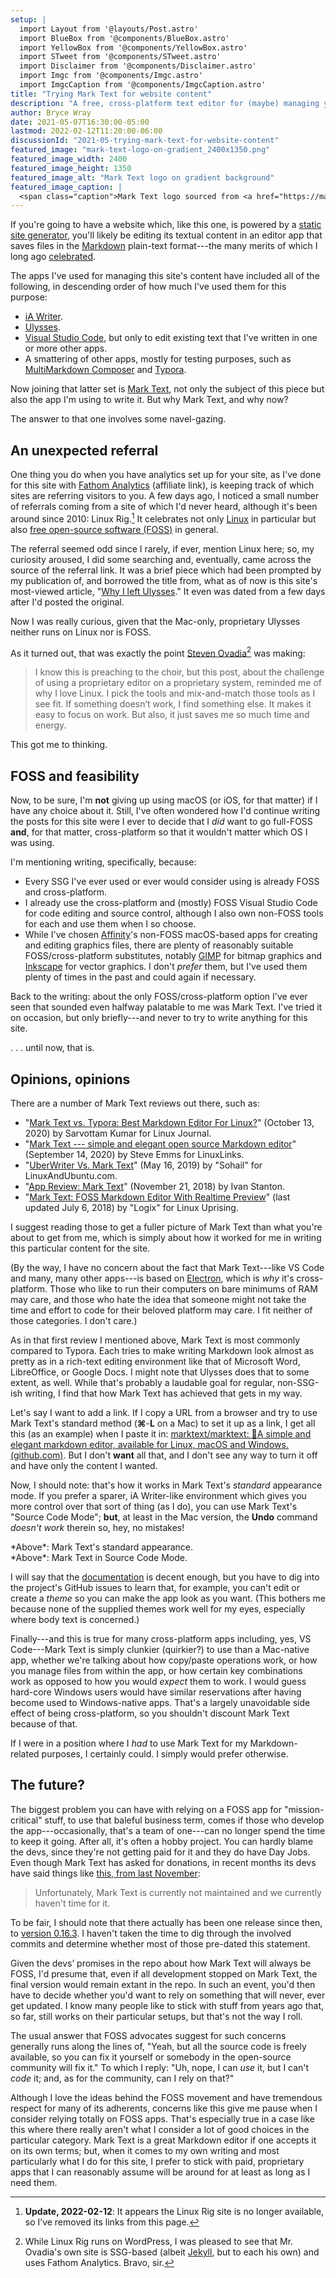 ```yaml
---
setup: |
  import Layout from '@layouts/Post.astro'
  import BlueBox from '@components/BlueBox.astro'
  import YellowBox from '@components/YellowBox.astro'
  import STweet from '@components/STweet.astro'
  import Disclaimer from '@components/Disclaimer.astro'
  import Imgc from '@components/Imgc.astro'
  import ImgcCaption from '@components/ImgcCaption.astro'
title: "Trying Mark Text for website content"
description: "A free, cross-platform text editor for (maybe) managing your site’s content."
author: Bryce Wray
date: 2021-05-07T16:30:00-05:00
lastmod: 2022-02-12T11:20:00-06:00
discussionId: "2021-05-trying-mark-text-for-website-content"
featured_image: "mark-text-logo-on-gradient_2400x1350.png"
featured_image_width: 2400
featured_image_height: 1350
featured_image_alt: "Mark Text logo on gradient background"
featured_image_caption: |
  <span class="caption">Mark Text logo sourced from <a href="https://marktext.app/">Mark Text website</a></span>
---
```


If you're going to have a website which, like this one, is powered by a [static site generator](https://jamstack.org/generators), you'll likely be editing its textual content in an editor app that saves files in the [Markdown](https://daringfireball.net/projects/markdown) plain-text format---the many merits of which I long ago [celebrated](/posts/2019/03/mark-it-down/).

The apps I've used for managing this site's content have included all of the following, in descending order of how much I've used them for this purpose:

- [iA Writer](https://ia.net/writer).
- [Ulysses](https://ulysses.app).
- [Visual Studio Code](https://code.visualstudio.com), but only to edit existing text that I've written in one or more other apps.
- A smattering of other apps, mostly for testing purposes, such as [MultiMarkdown Composer](https://multimarkdown.com) and [Typora](https://typora.io).

Now joining that latter set is [Mark Text](https://github.com/marktext/marktext), not only the subject of this piece but also the app I'm using to write it. But why Mark Text, and why now?

The answer to that one involves some navel-gazing.

## An unexpected referral

One thing you do when you have analytics set up for your site, as I've done for this site with [Fathom Analytics](https://usefathom.com/ref/ZKHYWX) (affiliate link), is keeping track of which sites are referring visitors to you. A few days ago, I noticed a small number of referrals coming from a site of which I'd never heard, although it's been around since 2010: Linux Rig.[^offLine] It celebrates not only [Linux](https://www.linux.com/what-is-linux/) in particular but also [free open-source software (FOSS)](https://itsfoss.com/what-is-foss/) in general.

[^offLine]: **Update, 2022-02-12**: It appears the Linux Rig site is no longer available, so I’ve removed its links from this page.

The referral seemed odd since I rarely, if ever, mention Linux here; so, my curiosity aroused, I did some searching and, eventually, came across the source of the referral link. It was a brief piece which had been prompted by my publication of, and borrowed the title from, what as of now is this site's most-viewed article, "[Why I left Ulysses](/posts/2019/04/why-left-ulysses/)." It even was dated from a few days after I'd posted the original.

Now I was really curious, given that the Mac-only, proprietary Ulysses neither runs on Linux nor is FOSS.

As it turned out, that was exactly the point [Steven Ovadia](https://steven.ovadia.org/)[^SSGandFA] was making:

[^SSGandFA]: While Linux Rig runs on WordPress, I was pleased to see that Mr. Ovadia's own site is SSG-based (albeit [Jekyll](https://jekyllrb.com/), but to each his own) and uses Fathom Analytics. Bravo, sir.

> I know this is preaching to the choir, but this post, about the challenge of using a proprietary editor on a proprietary system, reminded me of why I love Linux. I pick the tools and mix-and-match those tools as I see fit. If something doesn’t work, I find something else. It makes it easy to focus on work. But also, it just saves me so much time and energy.

This got me to thinking.

## FOSS and feasibility

Now, to be sure, I'm **not** giving up using macOS (or iOS, for that matter) if I have any choice about it. Still, I've often wondered how I'd continue writing the posts for this site were I ever to decide that I *did* want to go full-FOSS **and**, for that matter, cross-platform so that it wouldn't matter which OS I was using.

I'm mentioning writing, specifically, because:

- Every SSG I've ever used or ever would consider using is already FOSS and cross-platform.
- I already use the cross-platform and (mostly) FOSS Visual Studio Code for code editing and source control, although I also own non-FOSS tools for each and use them when I so choose.
- While I've chosen [Affinity](https://affinity.serif.com)'s non-FOSS macOS-based apps for creating and editing graphics files, there are plenty of reasonably suitable FOSS/cross-platform substitutes, notably [GIMP](https://gimp.org) for bitmap graphics and [Inkscape](https://inkscape.org) for vector graphics. I don't *prefer* them, but I've used them plenty of times in the past and could again if necessary.

Back to the writing: about the only FOSS/cross-platform option I've ever seen that sounded even halfway palatable to me was Mark Text. I've tried it on occasion, but only briefly---and never to try to write anything for this site.

.&nbsp;.&nbsp;. until now, that is.

## Opinions, opinions

There are a number of Mark Text reviews out there, such as:

- "[Mark Text vs. Typora: Best Markdown Editor For Linux?](https://www.linuxjournal.com/content/mark-text-vs-typora-best-markdown-editor-linux)" (October 13, 2020) by Sarvottam Kumar for Linux Journal.
- "[Mark Text --- simple and elegant open source Markdown editor](https://www.linuxlinks.com/mark-text-simple-elegant-markdown-distraction-free-editor/)" (September 14, 2020) by Steve Emms for LinuxLinks.
- "[UberWriter Vs. Mark Text](https://www.linuxandubuntu.com/home/uberwriter-vs-mark-text)" (May 16, 2019) by "Sohail" for LinuxAndUbuntu.com.
- "[App Review: Mark Text](https://hypertextzone.net/blog/ivans1/marktext)" (November 21, 2018) by Ivan Stanton.
- "[Mark Text: FOSS Markdown Editor With Realtime Preview](https://www.linuxuprising.com/2018/05/mark-text-foss-markdown-editor-with.html)" (last updated July 6, 2018) by "Logix" for Linux Uprising.

I suggest reading those to get a fuller picture of Mark Text than what you're about to get from me, which is simply about how it worked for me in writing this particular content for the site.

(By the way, I have no concern about the fact that Mark Text---like VS Code and many, many other apps---is based on [Electron](https://www.electronjs.org/), which is *why* it's cross-platform. Those who like to run their computers on bare minimums of RAM may care, and those who hate the idea that someone might not take the time and effort to code for their beloved platform may care. I fit neither of those categories. I don't care.)

As in that first review I mentioned above, Mark Text is most commonly compared to Typora. Each tries to make writing Markdown look almost as pretty as in a rich-text editing environment like that of Microsoft Word, LibreOffice, or Google Docs. I might note that Ulysses does that to some extent, as well. While that's probably a laudable goal for regular, non-SSG-ish writing, I find that how Mark Text has achieved that gets in my way.

Let's say I want to add a link. If I copy a URL from a browser and try to use Mark Text's standard method (**&#8984;**-**L** on a Mac) to set it up as a link, I get all this (as an example) when I paste it in: [marktext/marktext: 📝A simple and elegant markdown editor, available for Linux, macOS and Windows. (github.com)](https://github.com/marktext/marktext). But I don't **want** all that, and I don't see any way to turn it off and have only the content I wanted.

Now, I should note: that's how it works in Mark Text's *standard* appearance mode. If you prefer a sparer, iA Writer-like environment which gives you more control over that sort of thing (as I do), you can use Mark Text's "Source Code Mode"; **but**, at least in the Mac version, the **Undo** command *doesn't work* therein so, hey, no mistakes!

<Imgc url="Mark-Text_screen-cap_reg-mode-dark_1568x1090.png" alt="Screen capture of Mark Text in regular editing mode" width="1568" height="1090" />

<ImgcCaption>
*Above*: Mark Text's standard appearance.
</ImgcCaption>

<br />

<Imgc url="Mark-Text_screen-cap_SC-mode-dark_1568x1210.png" alt="Screen capture of Mark Text in Source Code Mode" width="1568" height="1210" />

<ImgcCaption>
*Above*: Mark Text in Source Code Mode.
</ImgcCaption>

I will say that the [documentation](https://github.com/marktext/marktext/blob/develop/docs/README.md) is decent enough, but you have to dig into the project's GitHub issues to learn that, for example, you can't edit or create a *theme* so you can make the app look as you want. (This bothers me because none of the supplied themes work well for my eyes, especially where body text is concerned.)

Finally---and this is true for many cross-platform apps including, yes, VS Code---Mark Text is simply clunkier (quirkier?) to use than a Mac-native app, whether we're talking about how copy/paste operations work, or how you manage files from within the app, or how certain key combinations work as opposed to how you would *expect* them to work. I would guess hard-core Windows users would have similar reservations after having become used to Windows-native apps. That's a largely unavoidable side effect of being cross-platform, so you shouldn't discount Mark Text because of that.

If I were in a position where I *had* to use Mark Text for my Markdown-related purposes, I certainly could. I simply would prefer otherwise.

## The future?

The biggest problem you can have with relying on a FOSS app for "mission-critical" stuff, to use that baleful business term, comes if those who develop the app---occasionally, that's a team of one---can no longer spend the time to keep it going. After all, it's often a hobby project. You can hardly blame the devs, since they're not getting paid for it and they do have Day Jobs. Even though Mark Text has asked for donations, in recent months its devs have said things like [this, from last November](https://github.com/marktext/marktext/issues/1290#issuecomment-726744803):

> Unfortunately, Mark Text is currently not maintained and we currently haven't time for it.

To be fair, I should note that there actually has been one release since then, to [version 0.16.3](https://github.com/marktext/marktext/releases/tag/v0.16.3). I haven't taken the time to dig through the involved commits and determine whether most of those pre-dated this statement.

Given the devs’ promises in the repo about how Mark Text will always be FOSS, I'd presume that, even if all development stopped on Mark Text, the final version would remain extant in the repo. In such an event, you'd then have to decide whether you'd want to rely on something that will never, ever get updated. I know many people like to stick with stuff from years ago that, so far, still works on their particular setups, but that's not the way I roll.

The usual answer that FOSS advocates suggest for such concerns generally runs along the lines of, "Yeah, but all the source code is freely available, so you can fix it yourself or somebody in the open-source community will fix it." To which I reply: "Uh, nope, I can *use* it, but I can't *code* it; and, as for the community, can I rely on that?"

Although I love the ideas behind the FOSS movement and have tremendous respect for many of its adherents, concerns like this give me pause when I consider relying totally on FOSS apps. That's especially true in a case like this where there really aren't what I consider a lot of good choices in the particular category. Mark Text is a great Markdown editor if one accepts it on its own terms; but, when it comes to my own writing and most particularly what I do for this site, I prefer to stick with paid, proprietary apps that I can reasonably assume will be around for at least as long as I need them.
